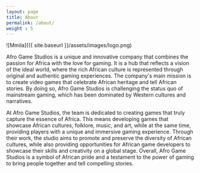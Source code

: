 ```yaml
---
layout: page
title: About
permalink: /about/
weight : 5
---
```

![Mmila]({{ site.baseurl }}/assets/images/logo.png)

  Afro Game Studios is a unique and innovative company that combines the passion for Africa with the love for gaming. It is a hub that reflects a vision of the ideal world, where the rich African culture is represented through original and authentic gaming experiences. The company's main mission is to create video games that celebrate African heritage and tell African stories. By doing so, Afro Game Studios is challenging the status quo of mainstream gaming, which has been dominated by Western cultures and narratives.

At Afro Game Studios, the team is dedicated to creating games that truly capture the essence of Africa. This means developing games that showcase African cultures, folklore, music, and art, while at the same time, providing players with a unique and immersive gaming experience. Through their work, the studio aims to promote and preserve the diversity of African cultures, while also providing opportunities for African game developers to showcase their skills and creativity on a global stage. Overall, Afro Game Studios is a symbol of African pride and a testament to the power of gaming to bring people together and tell compelling stories.
